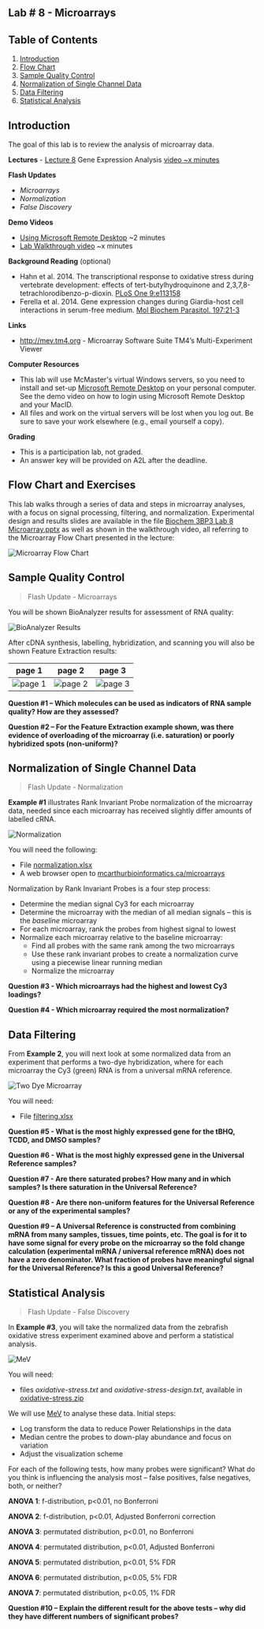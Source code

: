 ## Lab # 8 - Microarrays

## Table of Contents
1. [Introduction](#intro)
2. [Flow Chart](#flowcart)
3. [Sample Quality Control](#qc)
4. [Normalization of Single Channel Data](#normalization)
5. [Data Filtering](#filtering)
6. [Statistical Analysis](#statistics)

<a name="intro"></a>
## Introduction

The goal of this lab is to review the analysis of microarray data.

**Lectures** - [Lecture 8](https://github.com/agmcarthur/Biochem-3BP3/blob/master/Lectures/Lecture%207%20-%20Gene%20Expression.pptx) Gene Expression Analysis [video ~x minutes]()

**Flash Updates**
* *Microarrays* 
* *Normalization* 
* *False Discovery* 

**Demo Videos**
* [Using Microsoft Remote Desktop](https://mcmasteru365-my.sharepoint.com/:v:/g/personal/mcarthua_mcmaster_ca/EW0MD7r2VKNLiF9NcTSWalIBjrQKxeVJVoo6DCF06gFWUQ) ~2 minutes
* [Lab Walkthrough video]() ~x minutes

**Background Reading** (optional)
* Hahn et al. 2014. The transcriptional response to oxidative stress during vertebrate development: effects of tert-butylhydroquinone and 2,3,7,8-tetrachlorodibenzo-p-dioxin. [PLoS One 9:e113158](https://www.ncbi.nlm.nih.gov/pubmed/?term=25402455)
* Ferella et al. 2014. Gene expression changes during Giardia-host cell interactions in serum-free medium. [Mol Biochem Parasitol. 197:21-3](https://www.ncbi.nlm.nih.gov/pubmed/?term=25286381)

**Links**
* http://mev.tm4.org - Microarray Software Suite TM4’s Multi-Experiment Viewer

**Computer Resources**
* This lab will use McMaster's virtual Windows servers, so you need to install and set-up [Microsoft Remote Desktop](https://uts.mcmaster.ca/services/teaching-and-learning/computer-labs/#tab-content-how-to-connect) on your personal computer. See the demo video on how to login using Microsoft Remote Desktop and your MacID.
* All files and work on the virtual servers will be lost when you log out. Be sure to save your work elsewhere (e.g., email yourself a copy).

**Grading**
* This is a participation lab, not graded.
* An answer key will be provided on A2L after the deadline.

<a name="flowcart"></a>
## Flow Chart and Exercises

This lab walks through a series of data and steps in microarray analyses, with a focus on signal processing, filtering, and normalization. Experimental design and results slides are available in the file [Biochem 3BP3 Lab 8 Microarray.pptx](Biochem_3BP3_Lab8_Microarray.pptx) as well as shown in the walkthrough video, all referring to the Microarray Flow Chart presented in the lecture:

![Microarray Flow Chart](img/flowchart.jpg)

<a name="qc"></a>
## Sample Quality Control

> Flash Update - Microarrays 

You will be shown BioAnalyzer results for assessment of RNA quality:

![BioAnalyzer Results](img/bioanalyzer.jpg)

After cDNA synthesis, labelling, hybridization, and scanning you will also be shown Feature Extraction results:

| page 1 | page 2 | page 3 |
|-----|-----|-----|
| ![page 1](img/agilent1.jpg) | ![page 2](img/agilent2.jpg) | ![page 3](img/agilent3.jpg) | 

**Question #1 – Which molecules can be used as indicators of RNA sample quality? How are they assessed?**

**Question #2 – For the Feature Extraction example shown, was there evidence of overloading of the microarray (i.e. saturation) or poorly hybridized spots (non-uniform)?**

<a name="normalization"></a>
## Normalization of Single Channel Data

> Flash Update - Normalization 

**Example #1** illustrates Rank Invariant Probe normalization of the microarray data, needed since each microarray has received slightly differ amounts of labelled cRNA.  

![Normalization](img/normalization.jpg)

You will need the following:

* File [normalization.xlsx](https://github.com/agmcarthur/Biochem-3BP3/blob/master/Lab_8_Microarrays/normalization.xlsx)
* A web browser open to [mcarthurbioinformatics.ca/microarrays](http://mcarthurbioinformatics.ca/microarrays)

Normalization by Rank Invariant Probes is a four step process:

* Determine the median signal Cy3 for each microarray
* Determine the microarray with the median of all median signals – this is the *baseline* microarray
* For each microarray, rank the probes from highest signal to lowest
* Normalize each microarray relative to the baseline microarray:
  * Find all probes with the same rank among the two microarrays
  * Use these rank invariant probes to create a normalization curve using a piecewise linear running median
  * Normalize the microarray

**Question #3 - Which microarrays had the highest and lowest Cy3 loadings?**

**Question #4 - Which microarray required the most normalization?**

<a name="filtering"></a>
## Data Filtering

From **Example 2**, you will next look at some normalized data from an experiment that performs a two-dye hybridization, where for each microarray the Cy3 (green) RNA is from a universal mRNA reference. 

![Two Dye Microarray](img/twodye.jpg)

You will need:

* File [filtering.xlsx](filtering.xlsx)

**Question #5 - What is the most highly expressed gene for the tBHQ, TCDD, and DMSO samples?**

**Question #6 - What is the most highly expressed gene in the Universal Reference samples?**

**Question #7 - Are there saturated probes? How many and in which samples? Is there saturation in the Universal Reference?**

**Question #8 - Are there non-uniform features for the Universal Reference or any of the experimental samples?**

**Question #9 – A Universal Reference is constructed from combining mRNA from many samples, tissues, time points, etc. The goal is for it to have some signal for every probe on the microarray so the fold change calculation (experimental mRNA / universal reference mRNA) does not have a zero denominator. What fraction of probes have meaningful signal for the Universal Reference? Is this a good Universal Reference?**

<a name="statistics"></a>
## Statistical Analysis

> Flash Update - False Discovery 

In **Example #3**, you will take the normalized data from the zebrafish oxidative stress experiment examined above and perform a statistical analysis. 

![MeV](img/mev.jpg)

You will need:

* files *oxidative-stress.txt* and *oxidative-stress-design.txt*, available in [oxidative-stress.zip](oxidative-stress.zip)

We will use [MeV](http://mev.tm4.org) to analyse these data. Initial steps:

* Log transform the data to reduce Power Relationships in the data
* Median centre the probes to down-play abundance and focus on variation
* Adjust the visualization scheme

For each of the following tests, how many probes were significant? What do you think is influencing the analysis most – false positives, false negatives, both, or neither?

**ANOVA 1**: f-distribution, p<0.01, no Bonferroni 

**ANOVA 2**: f-distribution, p<0.01, Adjusted Bonferroni correction

**ANOVA 3**: permutated distribution, p<0.01, no Bonferroni 

**ANOVA 4**: permutated distribution, p<0.01, Adjusted Bonferroni 

**ANOVA 5**: permutated distribution, p<0.01, 5% FDR

**ANOVA 6**: permutated distribution, p<0.05, 5% FDR

**ANOVA 7**: permutated distribution, p<0.05, 1% FDR

**Question #10 – Explain the different result for the above tests – why did they have different numbers of significant probes?**

